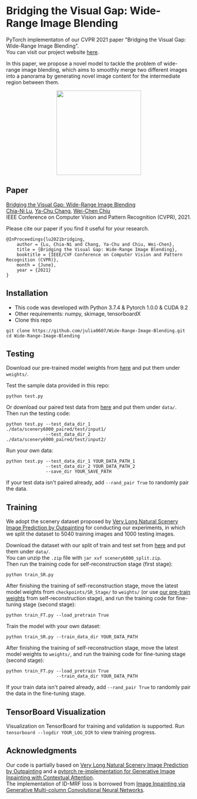 # Bridging the Visual Gap: Wide-Range Image Blending
PyTorch implementaton of our CVPR 2021 paper "Bridging the Visual Gap: Wide-Range Image Blending".  
You can visit our project website [here](https://julia0607.github.io/Wide-Range-Image-Blending/).

In this paper, we propose a novel model to tackle the problem of wide-range image blending, which aims to smoothly merge two different images into a panorama by generating novel image content for the intermediate region between them.
<div align=center><img height="230" src="https://github.com/julia0607/Wide-Range-Image-Blending/blob/main/samples/teaser.gif"/></div>

## Paper
[Bridging the Visual Gap: Wide-Range Image Blending](https://openaccess.thecvf.com/content/CVPR2021/html/Lu_Bridging_the_Visual_Gap_Wide-Range_Image_Blending_CVPR_2021_paper.html)  
[Chia-Ni Lu](mailto:julialu67.cs08g@nctu.edu.tw), [Ya-Chu Chang](mailto:jenna.cs07g@nctu.edu.tw), [Wei-Chen Chiu](https://walonchiu.github.io/)  
IEEE Conference on Computer Vision and Pattern Recognition (CVPR), 2021.

Please cite our paper if you find it useful for your research.  
```
@InProceedings{lu2021bridging,
    author = {Lu, Chia-Ni and Chang, Ya-Chu and Chiu, Wei-Chen},
    title = {Bridging the Visual Gap: Wide-Range Image Blending},
    booktitle = {IEEE/CVF Conference on Computer Vision and Pattern Recognition (CVPR)},
    month = {June},
    year = {2021}
}
```

## Installation
* This code was developed with Python 3.7.4 & Pytorch 1.0.0 & CUDA 9.2
* Other requirements: numpy, skimage, tensorboardX
* Clone this repo
```
git clone https://github.com/julia0607/Wide-Range-Image-Blending.git
cd Wide-Range-Image-Blending
```

## Testing
Download our pre-trained model weights from [here](https://drive.google.com/drive/folders/1dRpBBFAYHlbOrRjpKiW6SvdU8AnTepqy?usp=share_link) and put them under `weights/`. 

Test the sample data provided in this repo:
```
python test.py
```
Or download our paired test data from [here](https://drive.google.com/file/d/1d01cgpaEG4F1drGAE38gz_LsvUCTM6l_/view?usp=share_link) and put them under `data/`.  
Then run the testing code:
```
python test.py --test_data_dir_1 ./data/scenery6000_paired/test/input1/
               --test_data_dir_2 ./data/scenery6000_paired/test/input2/
```

Run your own data:
```
python test.py --test_data_dir_1 YOUR_DATA_PATH_1
               --test_data_dir_2 YOUR_DATA_PATH_2
               --save_dir YOUR_SAVE_PATH
```
If your test data isn't paired already, add `--rand_pair True` to randomly pair the data.

## Training
We adopt the scenery dataset proposed by [Very Long Natural Scenery Image Prediction by Outpainting](https://github.com/z-x-yang/NS-Outpainting) for conducting our experiments, in which we split the dataset to 5040 training images and 1000 testing images. 

Download the dataset with our split of train and test set from [here](https://drive.google.com/file/d/1wi3s9-_4b-UnPbkqjAXjuA4-bVyn1IAw/view?usp=share_link) and put them under `data/`.   
You can unzip the `.zip` file with `jar xvf scenery6000_split.zip`.   
Then run the training code for self-reconstruction stage (first stage):
```
python train_SR.py
```
After finishing the training of self-reconstruction stage, move the latest model weights from `checkpoints/SR_Stage/` to `weights/` (or use [our pre-train weights](https://drive.google.com/drive/folders/1CHvW6KHeLXVJSslvahEylDW70nJowWHR?usp=share_link) from self-reconstruction stage), and run the training code for fine-tuning stage (second stage):
```
python train_FT.py --load_pretrain True
```

Train the model with your own dataset:
```
python train_SR.py --train_data_dir YOUR_DATA_PATH
```
After finishing the training of self-reconstruction stage, move the latest model weights to `weights/`, and run the training code for fine-tuning stage (second stage):
```
python train_FT.py --load_pretrain True
                   --train_data_dir YOUR_DATA_PATH
```
If your train data isn't paired already, add `--rand_pair True` to randomly pair the data in the fine-tuning stage.

## TensorBoard Visualization
Visualization on TensorBoard for training and validation is supported. Run `tensorboard --logdir YOUR_LOG_DIR` to view training progress.

## Acknowledgments
Our code is partially based on [Very Long Natural Scenery Image Prediction by Outpainting](https://github.com/z-x-yang/NS-Outpainting) and a [pytorch re-implementation for Generative Image Inpainting with Contextual Attention](https://github.com/daa233/generative-inpainting-pytorch).  
The implementation of ID-MRF loss is borrowed from [Image Inpainting via Generative Multi-column Convolutional Neural Networks](https://github.com/shepnerd/inpainting_gmcnn/tree/ba7f7109c38c3805800283cdb9d79cd7c4a3294f).